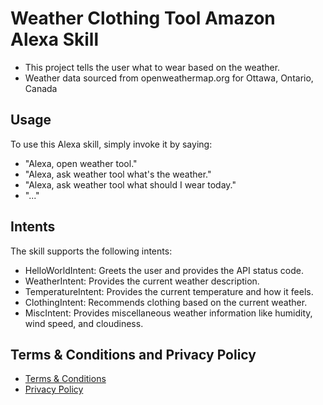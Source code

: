 # Weather Clothing Tool Amazon Alexa Skill


- This project tells the user what to wear based on the weather. 
- Weather data sourced from openweathermap.org for Ottawa, Ontario, Canada


## Usage
To use this Alexa skill, simply invoke it by saying:

- "Alexa, open weather tool."  
- "Alexa, ask weather tool what's the weather."  
- "Alexa, ask weather tool what should I wear today."
- "..."

## Intents
The skill supports the following intents:

- HelloWorldIntent: Greets the user and provides the API status code.
- WeatherIntent: Provides the current weather description.
- TemperatureIntent: Provides the current temperature and how it feels.
- ClothingIntent: Recommends clothing based on the current weather.
- MiscIntent: Provides miscellaneous weather information like humidity, wind speed, and cloudiness.

## Terms & Conditions and Privacy Policy

- [Terms & Conditions](https://www.termsfeed.com/live/d0f70f7f-840f-4a4e-9925-8330cb77bc0d)
- [Privacy Policy](https://www.termsfeed.com/live/cffb753c-ad54-4271-9448-c2c8b0a834d9)